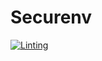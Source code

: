# Securenv

[![Linting](https://github.com/TheDrowsyDev/securenv/actions/workflows/linting.yaml/badge.svg)](https://github.com/TheDrowsyDev/securenv/actions/workflows/linting.yaml)